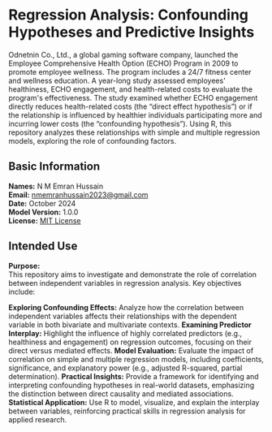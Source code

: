 # Regression Analysis: Confounding Hypotheses and Predictive Insights
Odnetnin Co., Ltd., a global gaming software company, launched the Employee Comprehensive Health Option (ECHO) Program in 2009 to promote employee wellness. The program includes a 24/7 fitness center and wellness education. A year-long study assessed employees' healthiness, ECHO engagement, and health-related costs to evaluate the program's effectiveness. The study examined whether ECHO engagement directly reduces health-related costs (the “direct effect hypothesis”) or if the relationship is influenced by healthier individuals participating more and incurring lower costs (the “confounding hypothesis”). Using R, this repository analyzes these relationships with simple and multiple regression models, exploring the role of confounding factors.

## Basic Information
**Names:** N M Emran Hussain  
**Email:** nmemranhussain2023@gmail.com  
**Date:** October 2024  
**Model Version:** 1.0.0  
**License:** [MIT License](LICENSE)

## Intended Use
**Purpose:**  
This repository aims to investigate and demonstrate the role of correlation between independent variables in regression analysis. Key objectives include:

**Exploring Confounding Effects:** Analyze how the correlation between independent variables affects their relationships with the dependent variable in both bivariate and multivariate contexts.
**Examining Predictor Interplay:** Highlight the influence of highly correlated predictors (e.g., healthiness and engagement) on regression outcomes, focusing on their direct versus mediated effects.
**Model Evaluation:** Evaluate the impact of correlation on simple and multiple regression models, including coefficients, significance, and explanatory power (e.g., adjusted R-squared, partial determination).
**Practical Insights:** Provide a framework for identifying and interpreting confounding hypotheses in real-world datasets, emphasizing the distinction between direct causality and mediated associations.
**Statistical Application:** Use R to model, visualize, and explain the interplay between variables, reinforcing practical skills in regression analysis for applied research.

